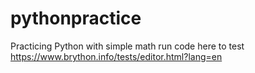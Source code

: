 # pythonpractice
Practicing Python with simple math
run code here to test
https://www.brython.info/tests/editor.html?lang=en
